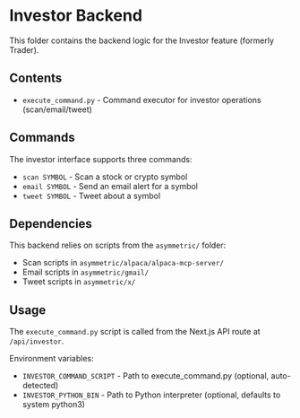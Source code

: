 # Investor Backend

This folder contains the backend logic for the Investor feature (formerly Trader).

## Contents

- `execute_command.py` - Command executor for investor operations (scan/email/tweet)

## Commands

The investor interface supports three commands:
- `scan SYMBOL` - Scan a stock or crypto symbol
- `email SYMBOL` - Send an email alert for a symbol
- `tweet SYMBOL` - Tweet about a symbol

## Dependencies

This backend relies on scripts from the `asymmetric/` folder:
- Scan scripts in `asymmetric/alpaca/alpaca-mcp-server/`
- Email scripts in `asymmetric/gmail/`
- Tweet scripts in `asymmetric/x/`

## Usage

The `execute_command.py` script is called from the Next.js API route at `/api/investor`.

Environment variables:
- `INVESTOR_COMMAND_SCRIPT` - Path to execute_command.py (optional, auto-detected)
- `INVESTOR_PYTHON_BIN` - Path to Python interpreter (optional, defaults to system python3)
